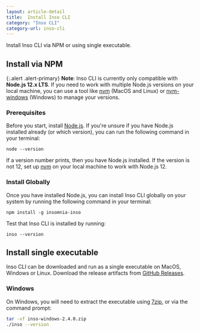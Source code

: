 ```yaml
---
layout: article-detail
title:  Install Inso CLI
category: "Inso CLI"
category-url: inso-cli
---
```


Install Inso CLI via NPM or using single executable.

## Install via NPM

{:.alert .alert-primary}
**Note**: Inso CLI is currently only compatible with **Node.js 12.x LTS**. If you need to work with multiple Node.js versions on your local machine, you can use a tool like [nvm](https://github.com/nvm-sh/nvm) (MacOS and Linux) or [nvm-windows](https://github.com/coreybutler/nvm-windows) (Windows) to manage your versions.

### Prerequisites

Before you start, install [Node.js](https://nodejs.org/en/download). If you're unsure if you have Node.js installed already (or which version), you can run the following command in your terminal:

`node --version`

If a version number prints, then you have Node.js installed. If the version is not 12, set up [nvm](https://github.com/nvm-sh/nvm) on your local machine to work with Node.js 12.

### Install Globally

Once you have installed Node.js, you can install Inso CLI globally on your system by running the following command in your terminal:

`npm install -g insomnia-inso`

Test that Inso CLI is installed by running:

`inso --version`

## Install single executable

Inso CLI can be downloaded and run as a single executable on MacOS, Windows or Linux. Download the release artifacts from [GitHub Releases](https://github.com/Kong/insomnia/releases/tag/lib%402.4.0).

### Windows

On Windows, you will need to extract the executable using [7zip](https://www.7-zip.org/), or via the command prompt:

```sh
tar -xf inso-windows-2.4.0.zip
./inso --version
```
